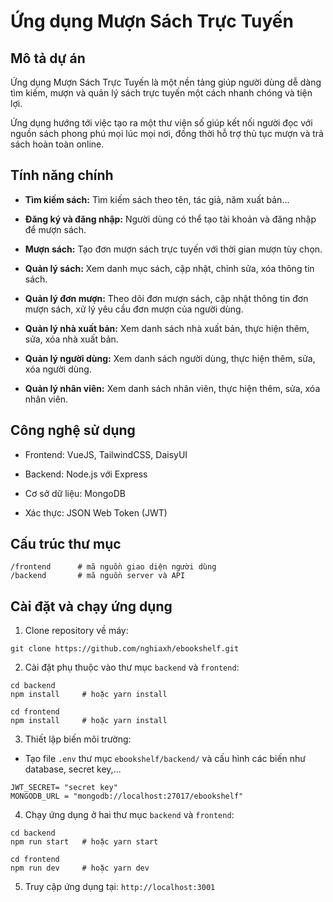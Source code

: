 # Ứng dụng Mượn Sách Trực Tuyến

## Mô tả dự án

Ứng dụng Mượn Sách Trực Tuyến là một nền tảng giúp người dùng dễ dàng tìm kiếm, mượn và quản lý sách trực tuyến một cách nhanh chóng và tiện lợi.

Ứng dụng hướng tới việc tạo ra một thư viện số giúp kết nối người đọc với nguồn sách phong phú mọi lúc mọi nơi, đồng thời hỗ trợ thủ tục mượn và trả sách hoàn toàn online.

## Tính năng chính

-   **Tìm kiếm sách:** Tìm kiếm sách theo tên, tác giả, năm xuất bản...

-   **Đăng ký và đăng nhập:** Người dùng có thể tạo tài khoản và đăng nhập để mượn sách.

-   **Mượn sách:** Tạo đơn mượn sách trực tuyến với thời gian mượn tùy chọn.

-   **Quản lý sách:** Xem danh mục sách, cập nhật, chỉnh sửa, xóa thông tin sách.

-   **Quản lý đơn mượn:** Theo dõi đơn mượn sách, cập nhật thông tin đơn mượn sách, xử lý yêu cầu đơn mượn của người dùng.

-   **Quản lý nhà xuất bản:** Xem danh sách nhà xuất bản, thực hiện thêm, sửa, xóa nhà xuất bản.

-   **Quản lý người dùng:** Xem danh sách người dùng, thực hiện thêm, sửa, xóa người dùng.

-   **Quản lý nhân viên:** Xem danh sách nhân viên, thực hiện thêm, sửa, xóa nhân viên.

## Công nghệ sử dụng

-   Frontend: VueJS, TailwindCSS, DaisyUI

-   Backend: Node.js với Express

-   Cơ sở dữ liệu: MongoDB

-   Xác thực: JSON Web Token (JWT)

## Cấu trúc thư mục

```
/frontend      # mã nguồn giao diện người dùng
/backend       # mã nguồn server và API
```

## Cài đặt và chạy ứng dụng

1. Clone repository về máy:

```
git clone https://github.com/nghiaxh/ebookshelf.git
```

2. Cài đặt phụ thuộc vào thư mục `backend` và `frontend`:

```
cd backend
npm install     # hoặc yarn install

cd frontend
npm install     # hoặc yarn install
```

3. Thiết lập biến môi trường:

-   Tạo file `.env` thư mục `ebookshelf/backend/` và cấu hình các biến như database, secret key,...

```env
JWT_SECRET= "secret key"
MONGODB_URL = "mongodb://localhost:27017/ebookshelf"
```

4. Chạy ứng dụng ở hai thư mục `backend` và `frontend`:

```
cd backend
npm run start   # hoặc yarn start

cd frontend
npm run dev     # hoặc yarn dev
```

5. Truy cập ứng dụng tại: `http://localhost:3001`
